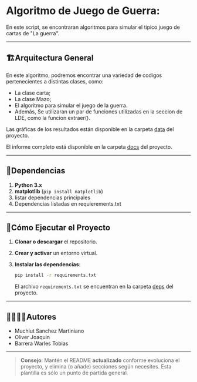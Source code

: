 # Algoritmo de Juego de Guerra:


En este script, se encontraran algoritmos para simular el tipico juego de cartas de "La guerra".

---
## 🏗Arquitectura General

En este algoritmo, podremos encontrar una variedad de codigos pertenecientes a distintas clases, como:
- La clase carta;
- La clase Mazo;
- El algoritmo para simular el juego de la guerra.
- Además, Se utilizaran un par de funciones utilizadas en la seccion de LDE, como la funcion extraer(). 

Las gráficas de los resultados están disponible en la carpeta [data](./data) del proyecto.

El informe completo está disponible en la carpeta [docs](./docs) del proyecto.

---
## 📑Dependencias

1. **Python 3.x**
2. **matplotlib** (`pip install matplotlib`)
3. listar dependencias principales
4. Dependencias listadas en requierements.txt

---
## 🚀Cómo Ejecutar el Proyecto
1. **Clonar o descargar** el repositorio.

2. **Crear y activar** un entorno virtual.

3. **Instalar las dependencias**:
   ```bash
   pip install -r requirements.txt
   ```
   El archivo `requirements.txt` se encuentran en la carpeta [deps](./deps) del proyecto.

---
## 🙎‍♀️🙎‍♂️Autores

- Muchiut Sanchez Martiniano
- Oliver Joaquin
- Barrera Warles Tobias

---

> **Consejo**: Mantén el README **actualizado** conforme evoluciona el proyecto, y elimina (o añade) secciones según necesites. Esta plantilla es sólo un punto de partida general.
